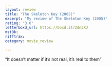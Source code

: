 ```yaml
---
layout: review
title: "The Skeleton Key (2005)"
excerpt: "My review of The Skeleton Key (2005)"
rating: "3.0"
letterboxd_url: https://boxd.it/2dn3XJ
mst3k: 
rifftrax: 
category: movie_review

---
```


“It doesn’t matter if it’s not real, it’s real to them”